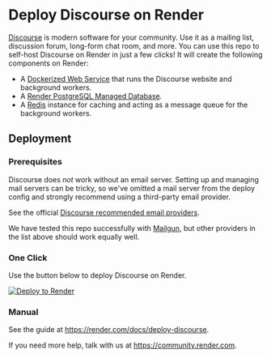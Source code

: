# Deploy Discourse on Render

[Discourse](https://www.discourse.org) is modern software for your community. Use it as a mailing list, discussion forum, long-form chat room, and more. You can use this repo to self-host Discourse on Render in just a few clicks!
It will create the following components on Render:
- A [Dockerized Web Service](https://render.com/docs/docker) that runs the Discourse website and background workers.
- A [Render PostgreSQL Managed Database](https://render.com/docs/databases).
- A [Redis](https://render.com/docs/deploy-redis) instance for caching and acting as a message queue for the background workers.

## Deployment
### Prerequisites

Discourse does *not* work without an email server. Setting up and managing mail servers can be tricky, so we've omitted a mail server from the deploy config and strongly recommend using a third-party email provider.

See the official [Discourse recommended email providers](https://github.com/discourse/discourse/blob/master/docs/INSTALL-email.md).

We have tested this repo successfully with [Mailgun](https://www.mailgun.com/), but other providers in the list above should work equally well.

### One Click

Use the button below to deploy Discourse on Render.

[![Deploy to Render](http://render.com/images/deploy-to-render-button.svg)](https://render.com/deploy)

### Manual

See the guide at https://render.com/docs/deploy-discourse.

If you need more help, talk with us at https://community.render.com.
